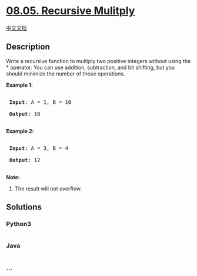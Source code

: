 # [08.05. Recursive Mulitply](https://leetcode-cn.com/problems/recursive-mulitply-lcci)

[中文文档](/lcci/08.05.Recursive%20Mulitply/README.md)

## Description

<p>Write a recursive function to multiply two positive integers without using the * operator. You can use addition, subtraction, and bit shifting, but you should minimize the number of those operations.</p>

<p><strong>Example 1:</strong></p>

<pre>

<strong> Input</strong>: A = 1, B = 10

<strong> Output</strong>: 10

</pre>

<p><strong>Example 2:</strong></p>

<pre>

<strong> Input</strong>: A = 3, B = 4

<strong> Output</strong>: 12

</pre>

<p><strong>Note:</strong></p>

<ol>
	<li>The result will not overflow.</li>
</ol>

## Solutions

<!-- tabs:start -->

### **Python3**

```python

```

### **Java**

```java

```

### **...**

```

```

<!-- tabs:end -->

